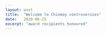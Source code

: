 ```yaml
---
layout: post
title:  "Welcome to Chinmoy controversies"
date:   2020-06-25
excerpt: "award recipients honoured"
---
```

